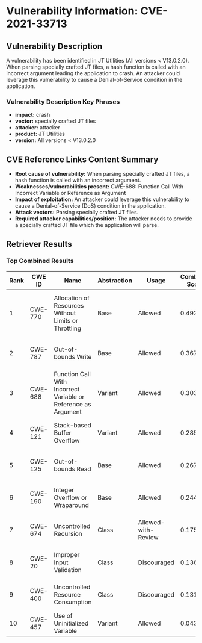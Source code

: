 # Vulnerability Information: CVE-2021-33713

## Vulnerability Description
A vulnerability has been identified in JT Utilities (All versions < V13.0.2.0). When parsing specially crafted JT files, a hash function is called with an incorrect argument leading the application to crash. An attacker could leverage this vulnerability to cause a Denial-of-Service condition in the application.

### Vulnerability Description Key Phrases
- **impact:** crash
- **vector:** specially crafted JT files
- **attacker:** attacker
- **product:** JT Utilities
- **version:** All versions < V13.0.2.0

## CVE Reference Links Content Summary
- **Root cause of vulnerability:** When parsing specially crafted JT files, a hash function is called with an incorrect argument.
- **Weaknesses/vulnerabilities present:** CWE-688: Function Call With Incorrect Variable or Reference as Argument
- **Impact of exploitation:** An attacker could leverage this vulnerability to cause a Denial-of-Service (DoS) condition in the application.
- **Attack vectors:** Parsing specially crafted JT files.
- **Required attacker capabilities/position:** The attacker needs to provide a specially crafted JT file which the application will parse.

## Retriever Results

### Top Combined Results

| Rank | CWE ID | Name | Abstraction | Usage | Combined Score | Retrievers | Individual Scores |
|------|--------|------|-------------|-------|---------------|------------|-------------------|
| 1 | CWE-770 | Allocation of Resources Without Limits or Throttling | Base | Allowed | 0.4924 | dense, sparse, graph | dense: 0.503, sparse: 0.076, graph: 0.552 |
| 2 | CWE-787 | Out-of-bounds Write | Base | Allowed | 0.3670 | sparse, graph | sparse: 0.090, graph: 0.882 |
| 3 | CWE-688 | Function Call With Incorrect Variable or Reference as Argument | Variant | Allowed | 0.3033 | dense, sparse | dense: 0.525, sparse: 0.115 |
| 4 | CWE-121 | Stack-based Buffer Overflow | Variant | Allowed | 0.2858 | dense, sparse | dense: 0.529, sparse: 0.079 |
| 5 | CWE-125 | Out-of-bounds Read | Base | Allowed | 0.2679 | sparse, graph | sparse: 0.074, graph: 0.631 |
| 6 | CWE-190 | Integer Overflow or Wraparound | Base | Allowed | 0.2449 | sparse, graph | sparse: 0.073, graph: 0.568 |
| 7 | CWE-674 | Uncontrolled Recursion | Class | Allowed-with-Review | 0.1759 | dense, sparse | dense: 0.511, sparse: 0.076 |
| 8 | CWE-20 | Improper Input Validation | Class | Discouraged | 0.1362 | dense, sparse | dense: 0.517, sparse: 0.080 |
| 9 | CWE-400 | Uncontrolled Resource Consumption | Class | Discouraged | 0.1314 | dense, sparse | dense: 0.505, sparse: 0.071 |
| 10 | CWE-457 | Use of Uninitialized Variable | Variant | Allowed | 0.0431 | sparse | sparse: 0.082 |

